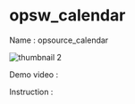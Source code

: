 # opsw_calendar

Name : opsource_calendar

![thumbnail 2](https://user-images.githubusercontent.com/82808715/143770762-66f4ae5e-66a6-4aa9-9c81-1cac22a6c3fc.png)


Demo video :

Instruction : 
